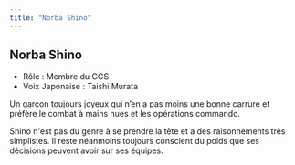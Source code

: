 ```yaml
---
title: "Norba Shino"
---
```


Norba Shino
-----------





* Rôle : Membre du CGS
* Voix Japonaise : Taishi Murata


Un garçon toujours joyeux qui n’en a pas moins une bonne carrure et préfère le combat à mains nues et les opérations commando. 


Shino n'est pas du genre à se prendre la tête et a des raisonnements très simplistes. Il reste néanmoins toujours conscient du poids que ses décisions peuvent avoir sur ses équipes. 

